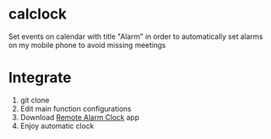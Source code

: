# calclock
Set events on calendar with title "Alarm" in order to automatically set alarms on my mobile phone to avoid missing meetings

# Integrate
1. git clone
2. Edit main function configurations
3. Download [Remote Alarm Clock](https://play.google.com/store/apps/details?id=com.greatbytes.remotealarmclock) app
4. Enjoy automatic clock 
